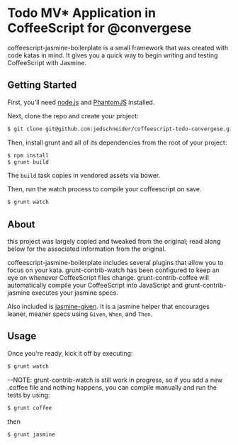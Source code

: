 # Todo MV* Application in CoffeeScript for @convergese

coffeescript-jasmine-boilerplate is a small framework that was created with code katas in mind.  It gives you a quick way
to begin writing and testing CoffeeScript with Jasmine.

## Getting Started

First, you'll need [node.js](http://nodejs.org) and [PhantomJS](http://phantom.js) installed.

Next, clone the repo and create your project:

``` bash
$ git clone git@github.com:jedschneider/coffeescript-todo-convergese.git <your-project-name>
```

Then, install grunt and all of its dependencies from the root of your project:

``` bash
$ npm install
$ grunt build
```

The `build` task copies in vendored assets via bower.

Then, run the watch process to compile your coffeescript on save.

``` bash
$ grunt watch
```

## About
this project was largely copied and tweaked from the original; read
along below for the associated information from the original.


coffeescript-jasmine-boilerplate includes several plugins that allow you to focus on your kata.  grunt-contrib-watch has been configured
to keep an eye on whenever CoffeeScript files change. grunt-contrib-coffee will automatically compile your CoffeeScript into JavaScript and grunt-contrib-jasmine
executes your jasmine specs.

Also included is [jasmine-given](https://github.com/searls/jasmine-given).  It is a jasmine helper that encourages leaner, meaner specs using `Given`, `When`, and `Then`.

## Usage

Once you're ready, kick it off by executing:

``` bash
$ grunt watch
```
--NOTE: grunt-contrib-watch is still work in progress, so if you add a new .coffee file and nothing happens, you can compile
manually and run the tests by using:

```bash
$ grunt coffee
```
then

```bash
$ grunt jasmine
```
